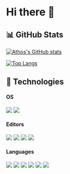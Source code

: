 # Hi there 👋


## 📊 GitHub Stats
[![Athos's GitHub stats](https://github-readme-stats.vercel.app/api?username=athos-innocenti&hide=prs&count_private=true&hide_border=true&show_icons=true&theme=dark)](https://github.com/anuraghazra/github-readme-stats)

[![Top Langs](https://github-readme-stats.vercel.app/api/top-langs/?username=athos-innocenti&theme=dark&layout=compact&hide_border=true&text_color=0CFE18&hide=php,scss,html,css,cmake,Makefile,Jupyter%20Notebook,Shell&langs_count=6)](https://github.com/anuraghazra/github-readme-stats)

## 🔧 Technologies
#### OS
![](https://img.shields.io/static/v1?label=OS&message=Windows&color=78FE96&style=flat&logo=windows&logoColor=white)
![](https://img.shields.io/static/v1?label=OS&message=MacOS&color=78FE96&style=flat&logo=macos&logoColor=white)
  
#### Editors
![](https://img.shields.io/static/v1?label=Code&message=PyCharm&color=78FE96&style=flat&logo=pycharm&logoColor=white)
![](https://img.shields.io/static/v1?label=Code&message=CLion&color=78FE96&style=flat&logo=clion&logoColor=white)
![](https://img.shields.io/static/v1?label=Code&message=IntelliJ+Idea&color=78FE96&style=flat&logo=intellijidea&logoColor=white)
![](https://img.shields.io/static/v1?label=Code&message=Anaconda&color=78FE96&style=flat&logo=anaconda&logoColor=white)

#### Languages
![](https://img.shields.io/static/v1?label=Code&message=C&color=78FE96&style=flat&logo=c&logoColor=white)
![](https://img.shields.io/static/v1?label=Code&message=C%2b%2b&color=78FE96&style=flat&logo=c%2b%2b&logoColor=white)
![](https://img.shields.io/static/v1?label=Code&message=Python&color=78FE96&style=flat&logo=python&logoColor=white)
![](https://img.shields.io/static/v1?label=Code&message=Java&color=78FE96&style=flat&logo=java&logoColor=white)
![](https://img.shields.io/static/v1?label=Code&message=LaTeX&color=78FE96&style=flat&logo=latex&logoColor=white)
![](https://img.shields.io/static/v1?label=Code&message=MATLAB&color=78FE96&style=flat&logo=matlab&logoColor=white)
